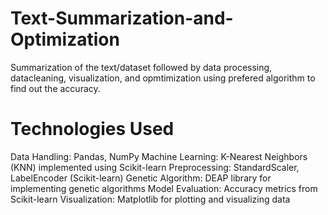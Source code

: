 # Text-Summarization-and-Optimization
Summarization of the text/dataset followed by data processing, datacleaning, visualization, and opmtimization using prefered algorithm to find out the accuracy.
# Technologies Used
Data Handling: Pandas, NumPy
Machine Learning: K-Nearest Neighbors (KNN) implemented using Scikit-learn
Preprocessing: StandardScaler, LabelEncoder (Scikit-learn)
Genetic Algorithm: DEAP library for implementing genetic algorithms
Model Evaluation: Accuracy metrics from Scikit-learn
Visualization: Matplotlib for plotting and visualizing data
